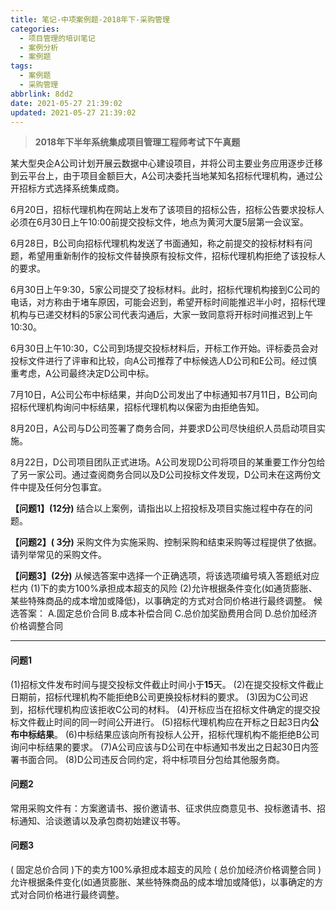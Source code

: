```yaml
---
title: 笔记-中项案例题-2018年下-采购管理
categories:
  - 项目管理的培训笔记
  - 案例分析
  - 案例题
tags:
  - 案例题
  - 采购管理
abbrlink: 8dd2
date: 2021-05-27 21:39:02
updated: 2021-05-27 21:39:02
---
```


> **2018年下半年系统集成项目管理工程师考试下午真题**

某大型央企A公司计划开展云数据中心建设项目，并将公司主要业务应用逐步迁移到云平台上，由于项目金额巨大，A公司决委托当地某知名招标代理机构，通过公开招标方式选择系统集成商。

6月20日，招标代理机构在网站上发布了该项目的招标公告，招标公告要求投标人必须在6月30日上午10:00前提交投标文件，地点为黄河大厦5层第一会议室。

6月28日，B公司向招标代理机构发送了书面通知，称之前提交的投标材料有问题，希望用重新制作的投标文件替换原有投标文件，招标代理机构拒绝了该投标人的要求。

6月30日上午9:30，5家公司提交了投标材料。此时，招标代理机构接到C公司的电话，对方称由于堵车原因，可能会迟到，希望开标时间能推迟半小时，招标代理机构与已递交材料的5家公司代表沟通后，大家一致同意将开标时间推迟到上午10:30。

6月30日上午10:30，C公司到场提交投标材料后，开标工作开始。评标委员会对投标文件进行了评审和比较，向A公司推荐了中标候选人D公司和E公司。经过慎重考虑，A公司最终决定D公司中标。

7月10日，A公司公布中标结果，并向D公司发出了中标通知书7月11日，B公司向招标代理机构询问中标结果，招标代理机构以保密为由拒绝告知。

8月20日，A公司与D公司签署了商务合同，并要求D公司尽快组织人员启动项目实施。

8月22日，D公司项目团队正式进场。A公司发现D公司将项目的某重要工作分包给了另一家公司。通过查阅商务合同以及D公司投标文件发现，D公司未在这两份文件中提及任何分包事宜。

**【问题1】(12分)**
结合以上案例，请指出以上招投标及项目实施过程中存在的问题。

**【问题2】( 3分)**
采购文件为实施采购、控制采购和结束采购等过程提供了依据。请列举常见的采购文件。

**【问题3】(2分)**
从候选答案中选择一个正确选项，将该选项编号填入答题纸对应栏内
(1)下的卖方100%承担成本超支的风险
(2)允许根据条件变化(如通货膨胀、某些特殊商品的成本增加或降低)，以事确定的方式对合同价格进行最终调整。
候选答案：
A.固定总价合同
B.成本补偿合同
C.总价加奖励费用合同
D.总价加经济价格调整合同

<!-- more -->

---

#### 问题1

(1)招标文件发布时间与提交投标文件截止时间小于**15**天。
(2)在提交投标文件截止日期前，招标代理机构不能拒绝B公司更换投标材料的要求。
(3)因为C公司迟到，招标代理机构应该拒收C公司的材料。
(4)开标应当在招标文件确定的提交投标文件截止时间的同一时间公开进行。
(5)招标代理机构应在开标之日起3日内**公布中标结果**。
(6)中标结果应该向所有投标人公开，招标代理机构不能拒绝B公司询问中标结果的要求。
(7)A公司应该与D公司在中标通知书发出之日起30日内签署书面合同。
(8)D公司违反合同约定，将中标项目分包给其他服务商。

#### 问题2

常用采购文件有：方案邀请书、报价邀请书、征求供应商意见书、投标邀请书、招标通知、洽谈邀请以及承包商初始建议书等。

#### 问题3

( 固定总价合同 )下的卖方100%承担成本超支的风险
( 总价加经济价格调整合同 )允许根据条件变化(如通货膨胀、某些特殊商品的成本增加或降低)，以事确定的方式对合同价格进行最终调整。
